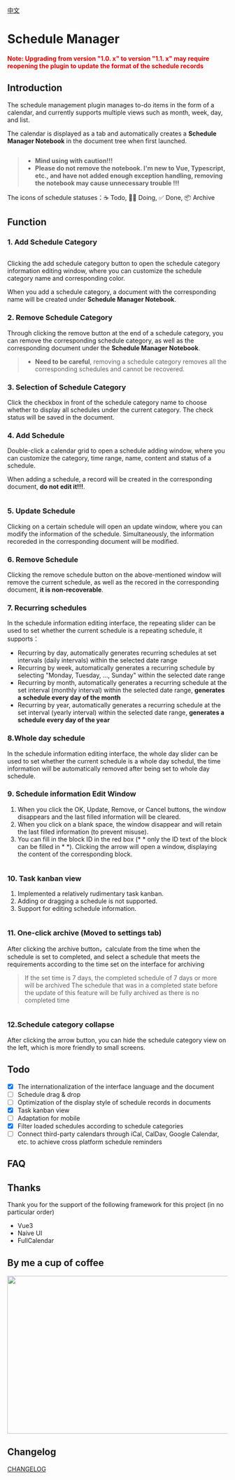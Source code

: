 [中文](https://github.com/RogerHuHu/siyuan-plugin-schedule-manager/blob/main/README_zh_CN.md)

# Schedule Manager

<b><font color="#dd0000">Note: Upgrading from version "1.0. x" to version "1.1. x" may require reopening the plugin to update the format of the schedule records</font></b>

## Introduction
The schedule management plugin manages to-do items in the form of a calendar, and currently supports multiple views such as month, week, day, and list.

The calendar is displayed as a tab and automatically creates a **Schedule Manager Notebook** in the document tree when first launched.

<img src="https://raw.gitmirror.com/RogerHuHu/siyuan-plugin-schedule-manager/master/asset/schedule_manager_notebook.png" alt="">

 >- **Mind using with caution!!!**
 >- **Please do not remove the notebook. I'm new to Vue, Typescript, etc., and have not added enough exception handling, removing the notebook may cause unnecessary trouble !!!**

The icons of schedule statuses：☕ Todo, 🏃‍♂️ Doing, ✅ Done, 📦 Archive

## Function
### 1. Add Schedule Category
<img src="https://raw.gitmirror.com/RogerHuHu/siyuan-plugin-schedule-manager/master/asset/add_schedule_category.png" alt="">

Clicking the add schedule category button to open the schedule category information editing window, where you can customize the schedule category name and corresponding color.

When you add a schedule category, a document with the corresponding name will be created under **Schedule Manager Notebook**.

### 2. Remove Schedule Category
Through clicking the remove button at the end of a schedule category, you can remove the corresponding schedule category, as well as the corresponding document under the **Schedule Manager Notebook**.

>- **Need to be careful**, removing a schedule category removes all the corresponding schedules and cannot be recovered.

### 3. Selection of Schedule Category
Click the checkbox in front of the schedule category name to choose whether to display all schedules under the current category. The check status will be saved in the document.

### 4. Add Schedule
Double-click a calendar grid to open a schedule adding window, where you can customize the category, time range, name, content and status of a schedule.

When adding a schedule, a record will be created in the corresponding document, **do not edit it!!!**.

<img src="https://raw.gitmirror.com/RogerHuHu/siyuan-plugin-schedule-manager/master/asset/add_schedule.png" alt="">

### 5. Update Schedule
Clicking on a certain schedule will open an update window, where you can modify the information of the schedule. Simultaneously, the information recoreded in the corresponding document will be modified.
<img src="https://raw.gitmirror.com/RogerHuHu/siyuan-plugin-schedule-manager/master/asset/update_schedule.png" alt="">

### 6. Remove Schedule
Clicking the remove schedule button on the above-mentioned window will remove the current schedule, as well as the recored in the corresponding document, **it is non-recoverable**.

### 7. Recurring schedules
In the schedule information editing interface, the repeating slider can be used to set whether the current schedule is a repeating schedule, it supports：
- Recurring by day, automatically generates recurring schedules at set intervals (daily intervals) within the selected date range
- Recurring by week, automatically generates a recurring schedule by selecting "Monday, Tuesday, ..., Sunday" within the selected date range
- Recurring by month, automatically generates a recurring schedule at the set interval (monthly interval) within the selected date range, **generates a schedule every day of the month**
- Recurring by year, automatically generates a recurring schedule at the set interval (yearly interval) within the selected date range, **generates a schedule every day of the year**

### 8.Whole day schedule
In the schedule information editing interface, the whole day slider can be used to set whether the current schedule is a whole day schedul, the time information will be automatically removed after being set to whole day schedule.

### 9. Schedule information Edit Window
1. When you click the OK, Update, Remove, or Cancel buttons, the window disappears and the last filled information will be cleared.
2. When you click on a blank space, the window disappear and will retain the last filled information (to prevent misuse).
3. You can fill in the block ID in the red box (* * only the ID text of the block can be filled in * *). Clicking the arrow will open a window, displaying the content of the corresponding block.
   
<img src="https://raw.gitmirror.com/RogerHuHu/siyuan-plugin-schedule-manager/master/asset/blockId.png" alt="">

### 10. Task kanban view
1. Implemented a relatively rudimentary task kanban.
2. Adding or dragging a schedule is not supported.
3. Support for editing schedule information.

<img src="https://raw.gitmirror.com/RogerHuHu/siyuan-plugin-schedule-manager/master/asset/kanban.png" alt="">

### 11. One-click archive (Moved to settings tab)
After clicking the archive button，calculate from the time when the schedule is set to completed, and select a schedule that meets the requirements according to the time set on the interface for archiving
> If the set time is 7 days, the completed schedule of 7 days or more will be archived
> The schedule that was in a completed state before the update of this feature will be fully archived as there is no completed time

<img src="https://raw.gitmirror.com/RogerHuHu/siyuan-plugin-schedule-manager/master/asset/oneclick_archive.png" alt="">

### 12.Schedule category collapse
After clicking the arrow button, you can hide the schedule category view on the left, which is more friendly to small screens.
<img src="https://raw.gitmirror.com/RogerHuHu/siyuan-plugin-schedule-manager/master/asset/schedule_category_collapse.png" alt="">

## Todo
- [x] The internationalization of the interface language and the document
- [ ] Schedule drag & drop
- [ ] Optimization of the display style of schedule records in documents
- [x] Task kanban view
- [ ] Adaptation for mobile
- [x] Filter loaded schedules according to schedule categories
- [ ] Connect third-party calendars through iCal, CalDav, Google Calendar, etc. to achieve cross platform schedule reminders

## FAQ

## Thanks
Thank you for the support of the following framework for this project (in no particular order)
- Vue3
- Naive UI
- FullCalendar

## By me a cup of coffee
<img src="https://raw.gitmirror.com/RogerHuHu/siyuan-plugin-schedule-manager/master/asset/code.png" alt="" width="653" height="360" align="center">

## Changelog
[CHANGELOG](https://github.com/RogerHuHu/siyuan-plugin-schedule-manager/blob/main/CHANGELOG.md)